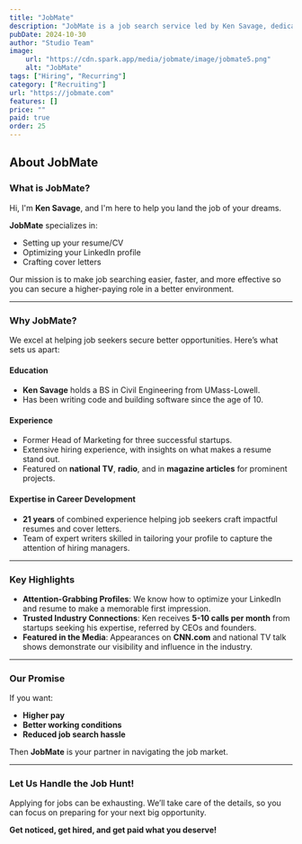 ```yaml
---
title: "JobMate"
description: "JobMate is a job search service led by Ken Savage, dedicated to helping job seekers land better-paying jobs with optimized resumes, LinkedIn profiles, and cover letters. With over 21 years of experience and media recognition, JobMate leverages expertise in career development and hiring trends to make job searching faster and more effective. They handle the job hunt details, enabling clients to focus on landing their ideal role."
pubDate: 2024-10-30
author: "Studio Team"
image:
    url: "https://cdn.spark.app/media/jobmate/image/jobmate5.png"
    alt: "JobMate"
tags: ["Hiring", "Recurring"]
category: ["Recruiting"]
url: "https://jobmate.com"
features: []
price: ""
paid: true
order: 25
---
```


## About JobMate

### **What is JobMate?**
Hi, I'm **Ken Savage**, and I'm here to help you land the job of your dreams.

**JobMate** specializes in:
- Setting up your resume/CV
- Optimizing your LinkedIn profile
- Crafting cover letters

Our mission is to make job searching easier, faster, and more effective so you can secure a higher-paying role in a better environment.

---

### **Why JobMate?**
We excel at helping job seekers secure better opportunities. Here’s what sets us apart:

#### **Education**
- **Ken Savage** holds a BS in Civil Engineering from UMass-Lowell.
- Has been writing code and building software since the age of 10.

#### **Experience**
- Former Head of Marketing for three successful startups.
- Extensive hiring experience, with insights on what makes a resume stand out.
- Featured on **national TV**, **radio**, and in **magazine articles** for prominent projects.

#### **Expertise in Career Development**
- **21 years** of combined experience helping job seekers craft impactful resumes and cover letters.
- Team of expert writers skilled in tailoring your profile to capture the attention of hiring managers.

---

### **Key Highlights**
- **Attention-Grabbing Profiles**: We know how to optimize your LinkedIn and resume to make a memorable first impression.
- **Trusted Industry Connections**: Ken receives **5-10 calls per month** from startups seeking his expertise, referred by CEOs and founders.
- **Featured in the Media**: Appearances on **CNN.com** and national TV talk shows demonstrate our visibility and influence in the industry.

---

### **Our Promise**
If you want:
- **Higher pay**
- **Better working conditions**
- **Reduced job search hassle**

Then **JobMate** is your partner in navigating the job market.

---

### **Let Us Handle the Job Hunt!**
Applying for jobs can be exhausting. We’ll take care of the details, so you can focus on preparing for your next big opportunity.

**Get noticed, get hired, and get paid what you deserve!**
